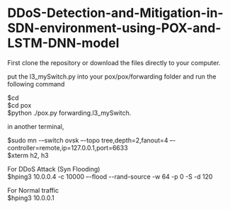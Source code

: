 # DDoS-Detection-and-Mitigation-in-SDN-environment-using-POX-and-LSTM-DNN-model

First clone the repository or download the files directly to your computer.

put the l3_mySwitch.py into your pox/pox/forwarding folder and run the following command

$cd  
$cd pox  
$python ./pox.py forwarding.l3_mySwitch. 

in another terminal,

$sudo mn -–switch ovsk –-topo tree,depth=2,fanout=4 –-controller=remote,ip=127.0.0.1,port=6633  
$xterm h2, h3  


For DDoS Attack (Syn Flooding)  
$hping3 10.0.0.4 -c 10000 –-flood --rand-source -w 64 -p 0 -S -d 120  

For Normal traffic  
$hping3 10.0.0.1   
